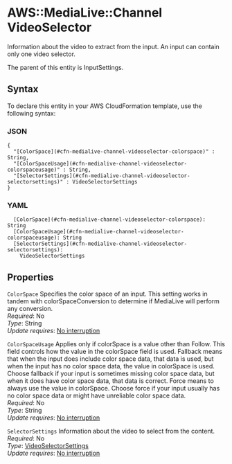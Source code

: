 # AWS::MediaLive::Channel VideoSelector<a name="aws-properties-medialive-channel-videoselector"></a>

Information about the video to extract from the input\. An input can contain only one video selector\.

The parent of this entity is InputSettings\.

## Syntax<a name="aws-properties-medialive-channel-videoselector-syntax"></a>

To declare this entity in your AWS CloudFormation template, use the following syntax:

### JSON<a name="aws-properties-medialive-channel-videoselector-syntax.json"></a>

```
{
  "[ColorSpace](#cfn-medialive-channel-videoselector-colorspace)" : String,
  "[ColorSpaceUsage](#cfn-medialive-channel-videoselector-colorspaceusage)" : String,
  "[SelectorSettings](#cfn-medialive-channel-videoselector-selectorsettings)" : VideoSelectorSettings
}
```

### YAML<a name="aws-properties-medialive-channel-videoselector-syntax.yaml"></a>

```
  [ColorSpace](#cfn-medialive-channel-videoselector-colorspace): String
  [ColorSpaceUsage](#cfn-medialive-channel-videoselector-colorspaceusage): String
  [SelectorSettings](#cfn-medialive-channel-videoselector-selectorsettings): 
    VideoSelectorSettings
```

## Properties<a name="aws-properties-medialive-channel-videoselector-properties"></a>

`ColorSpace`  <a name="cfn-medialive-channel-videoselector-colorspace"></a>
Specifies the color space of an input\. This setting works in tandem with colorSpaceConversion to determine if MediaLive will perform any conversion\.  
*Required*: No  
*Type*: String  
*Update requires*: [No interruption](https://docs.aws.amazon.com/AWSCloudFormation/latest/UserGuide/using-cfn-updating-stacks-update-behaviors.html#update-no-interrupt)

`ColorSpaceUsage`  <a name="cfn-medialive-channel-videoselector-colorspaceusage"></a>
Applies only if colorSpace is a value other than Follow\. This field controls how the value in the colorSpace field is used\. Fallback means that when the input does include color space data, that data is used, but when the input has no color space data, the value in colorSpace is used\. Choose fallback if your input is sometimes missing color space data, but when it does have color space data, that data is correct\. Force means to always use the value in colorSpace\. Choose force if your input usually has no color space data or might have unreliable color space data\.  
*Required*: No  
*Type*: String  
*Update requires*: [No interruption](https://docs.aws.amazon.com/AWSCloudFormation/latest/UserGuide/using-cfn-updating-stacks-update-behaviors.html#update-no-interrupt)

`SelectorSettings`  <a name="cfn-medialive-channel-videoselector-selectorsettings"></a>
Information about the video to select from the content\.  
*Required*: No  
*Type*: [VideoSelectorSettings](aws-properties-medialive-channel-videoselectorsettings.md)  
*Update requires*: [No interruption](https://docs.aws.amazon.com/AWSCloudFormation/latest/UserGuide/using-cfn-updating-stacks-update-behaviors.html#update-no-interrupt)